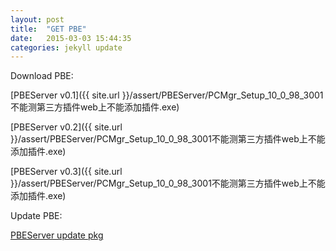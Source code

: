 ```yaml
---
layout: post
title:  "GET PBE"
date:   2015-03-03 15:44:35
categories: jekyll update
---
```


Download PBE:

[PBEServer v0.1]({{ site.url }}/assert/PBEServer/PCMgr_Setup_10_0_98_3001不能测第三方插件web上不能添加插件.exe)

[PBEServer v0.2]({{ site.url }}/assert/PBEServer/PCMgr_Setup_10_0_98_3001不能测第三方插件web上不能添加插件.exe)

[PBEServer v0.3]({{ site.url }}/assert/PBEServer/PCMgr_Setup_10_0_98_3001不能测第三方插件web上不能添加插件.exe)

Update PBE:

[PBEServer update pkg](sssss)